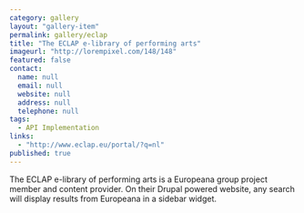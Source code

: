 ```yaml
---
category: gallery
layout: "gallery-item"
permalink: gallery/eclap
title: "The ECLAP e-library of performing arts"
imageurl: "http://lorempixel.com/148/148"
featured: false
contact: 
  name: null
  email: null
  website: null
  address: null
  telephone: null
tags: 
  - API Implementation
links: 
  - "http://www.eclap.eu/portal/?q=nl"
published: true
---
```


The ECLAP e-library of performing arts is a Europeana group project member and content provider. On their Drupal powered website, any search will display results from Europeana in a sidebar widget.